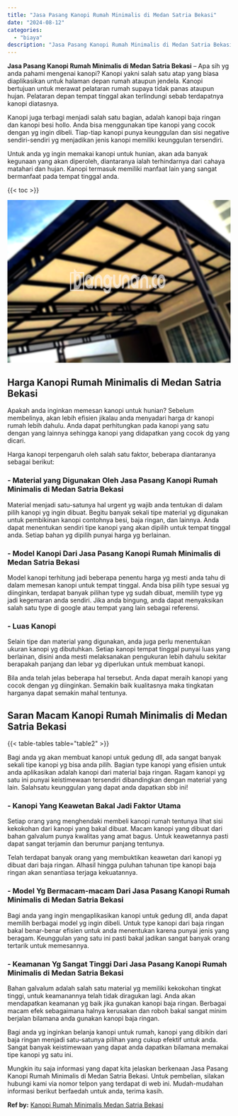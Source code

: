 ```yaml
---
title: "Jasa Pasang Kanopi Rumah Minimalis di Medan Satria Bekasi"
date: "2024-08-12"
categories: 
  - "biaya"
description: "Jasa Pasang Kanopi Rumah Minimalis di Medan Satria Bekasi. Mungkin itu saja informasi yang dapat kita jelaskan berkenaan Jasa Pasang Kanopi Rumah Minimalis d..."
---
```


**Jasa Pasang Kanopi Rumah Minimalis di Medan Satria Bekasi** – Apa sih yg anda pahami mengenai kanopi? Kanopi yakni salah satu atap yang biasa diaplikasikan untuk halaman depan rumah ataupun jendela. Kanopi bertujuan untuk merawat pelataran rumah supaya tidak panas ataupun hujan. Pelataran depan tempat tinggal akan terlindungi sebab terdapatnya kanopi diatasnya.

Kanopi juga terbagi menjadi salah satu bagian, adalah kanopi baja ringan dan kanopi besi hollo. Anda bisa menggunakan tipe kanopi yang cocok dengan yg ingin dibeli. Tiap-tiap kanopi punya keunggulan dan sisi negative sendiri-sendiri yg menjadikan jenis kanopi memiliki keunggulan tersendiri.

Untuk anda yg ingin memakai kanopi untuk hunian, akan ada banyak kegunaan yang akan diperoleh, diantaranya ialah terhindarnya dari cahaya matahari dan hujan. Kanopi termasuk memiliki manfaat lain yang sangat bermanfaat pada tempat tinggal anda.

{{< toc >}}

![Jasa Pasang Kanopi Rumah Minimalis di Medan Satria Bekasi](/images/harga-kanopi-minimalis-30.png)

## Harga Kanopi Rumah Minimalis di Medan Satria Bekasi

Apakah anda inginkan memesan kanopi untuk hunian? Sebelum membelinya, akan lebih efisien jikalau anda menyadari harga dr kanopi rumah lebih dahulu. Anda dapat perhitungkan pada kanopi yang satu dengan yang lainnya sehingga kanopi yang didapatkan yang cocok dg yang dicari.

Harga kanopi terpengaruh oleh salah satu faktor, beberapa diantaranya sebagai berikut:

### \- Material yang Digunakan Oleh Jasa Pasang Kanopi Rumah Minimalis di Medan Satria Bekasi

Material menjadi satu-satunya hal urgent yg wajib anda tentukan di dalam pilih kanopi yg ingin dibuat. Begitu banyak sekali tipe material yg digunakan untuk pembikinan kanopi contohnya besi, baja ringan, dan lainnya. Anda dapat menentukan sendiri tipe kanopi yang akan dipilih untuk tempat tinggal anda. Setiap bahan yg dipilih punyai harga yg berlainan.

### \- Model Kanopi Dari Jasa Pasang Kanopi Rumah Minimalis di Medan Satria Bekasi

Model kanopi terhitung jadi beberapa penentu harga yg mesti anda tahu di dalam memesan kanopi untuk tempat tinggal. Anda bisa pilih type sesuai yg diinginkan, terdapat banyak pilihan type yg sudah dibuat, memilih type yg jadi kegemaran anda sendiri. Jika anda bingung, anda dapat menyaksikan salah satu type di google atau tempat yang lain sebagai referensi.

### \- Luas Kanopi

Selain tipe dan material yang digunakan, anda juga perlu menentukan ukuran kanopi yg dibutuhkan. Setiap kanopi tempat tinggal punyai luas yang berlainan, disini anda mesti melaksanakan pengukuran lebih dahulu sekitar berapakah panjang dan lebar yg diperlukan untuk membuat kanopi.

Bila anda telah jelas beberapa hal tersebut. Anda dapat meraih kanopi yang cocok dengan yg diinginkan. Semakin baik kualitasnya maka tingkatan harganya dapat semakin mahal tentunya.

## Saran Macam Kanopi Rumah Minimalis di Medan Satria Bekasi

{{< table-tables table="table2" >}}

Bagi anda yg akan membuat kanopi untuk gedung dll, ada sangat banyak sekali tipe kanopi yg bisa anda pilih. Bagian type kanopi yang efisien untuk anda aplikasikan adalah kanopi dari material baja ringan. Ragam kanopi yg satu ini punyai keistimewaan tersendiri dibandingkan dengan material yang lain. Salahsatu keunggulan yang dapat anda dapatkan sbb ini!

### \- Kanopi Yang Keawetan Bakal Jadi Faktor Utama

Setiap orang yang menghendaki membeli kanopi rumah tentunya lihat sisi kekokohan dari kanopi yang bakal dibuat. Macam kanopi yang dibuat dari bahan galvalum punya kwalitas yang amat bagus. Untuk keawetannya pasti dapat sangat terjamin dan berumur panjang tentunya.

Telah terdapat banyak orang yang membuktikan keawetan dari kanopi yg dibuat dari baja ringan. Alhasil hingga puluhan tahunan tipe kanopi baja ringan akan senantiasa terjaga kekuatannya.

### \- Model Yg Bermacam-macam Dari Jasa Pasang Kanopi Rumah Minimalis di Medan Satria Bekasi

Bagi anda yang ingin mengaplikasikan kanopi untuk gedung dll, anda dapat memilih berbagai model yg ingin dibeli. Untuk type kanopi dari baja ringan bakal benar-benar efisien untuk anda menentukan karena punyai jenis yang beragam. Keunggulan yang satu ini pasti bakal jadikan sangat banyak orang tertarik untuk memesannya.

### \- Keamanan Yg Sangat Tinggi Dari Jasa Pasang Kanopi Rumah Minimalis di Medan Satria Bekasi

Bahan galvalum adalah salah satu material yg memiliki kekokohan tingkat tinggi, untuk keamanannya telah tidak diragukan lagi. Anda akan mendapatkan keamanan yg baik jika gunakan kanopi baja ringan. Berbagai macam efek sebagaimana halnya kerusakan dan roboh bakal sangat minim berjalan bilamana anda gunakan kanopi baja ringan.

Bagi anda yg inginkan belanja kanopi untuk rumah, kanopi yang dibikin dari baja ringan menjadi satu-satunya pilihan yang cukup efektif untuk anda. Sangat banyak keistimewaan yang dapat anda dapatkan bilamana memakai tipe kanopi yg satu ini.

Mungkin itu saja informasi yang dapat kita jelaskan berkenaan Jasa Pasang Kanopi Rumah Minimalis di Medan Satria Bekasi. Untuk pembelian, silakan hubungi kami via nomor telpon yang terdapat di web ini. Mudah-mudahan informasi berikut berfaedah untuk anda, terima kasih.

**Ref by:**  [Kanopi Rumah Minimalis Medan Satria Bekasi](https://id.wikipedia.org/wiki/Kanopi)
